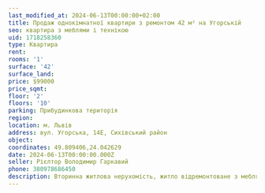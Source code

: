 ```yaml
---
last_modified_at: 2024-06-13T00:00:00+02:00
title: Продаж однокімнатної квартири з ремонтом 42 м² на Угорській
seo: квартира з меблями і технікою
uid: 1718258360
type: Квартира
rent:
rooms: '1'
surface: '42'
surface_land:
price: $99000
price_sqmt:
floor: '2'
floors: '10'
parking: Прибудинкова територія
region:
location: м. Львів
address: вул. Угорська, 14Е, Сихівський район
object:
coordinates: 49.809406,24.042629
date: 2024-06-13T00:00:00.000Z
seller: Рієлтор Володимир Гаркавий
phone: 380978686450
description: Вторинна житлова нерухомість, житло відремонтоване з меблями і технікою, придатне і готове для проживання
---
```

